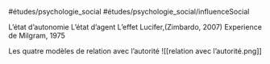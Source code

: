 #études/psychologie_social
#études/psychologie_social/influenceSocial 

L’état d’autonomie
L’état d’agent
L’effet Lucifer,(Zimbardo, 2007)
Experience de Milgram, 1975


Les quatre modèles de relation avec l’autorité
![[relation avec l’autorité.png]]